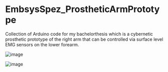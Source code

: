 # EmbsysSpez_ProstheticArmPrototype
Collection of Arduino code for my bachelorthesis which is a cybernetic prosthetic prototype of the right arm that can be controlled via surface level EMG sensors on the lower forearm.


![image](https://github.com/Peronchichino/EmbsysSpez_ProstheticArmPrototype/assets/101206144/1ec3cd5e-7197-4732-86ee-84a9a21b5aa6)

![image](https://github.com/Peronchichino/EmbsysSpez_ProstheticArmPrototype/assets/101206144/b8cea128-f9bb-4aa3-b741-f3a48cc6d14e)
